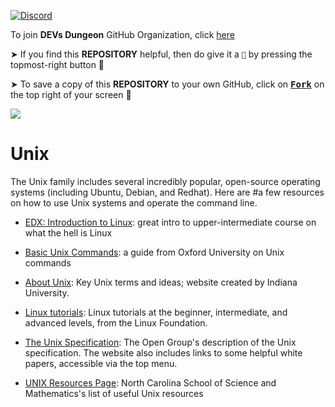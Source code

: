 [![Discord](https://img.shields.io/discord/865937470118297640.svg?logo=discord&colorB=5865F2)](https://discord.gg/ceMXzhfaka)

To join **DEVs Dungeon** GitHub Organization, click [here](https://github.com/Devs-Dungeon/support/issues/new?assignees=&labels=invite+me+to+the+organisation&template=invitation.yml&title=Please+invite+me+to+the+GitHub+Community+Organization)

➤ If you find this **REPOSITORY** helpful, then do give it a `🌟` by pressing the topmost-right button 🤗

➤ To save a copy of this **REPOSITORY** to your own GitHub, click on <a href="https://github.com/Devs-Dungeon/Resources/edit/main/README.md"><kbd><b>Fork</b></kbd></a> on the top right of your screen 🤗

![](https://user-images.githubusercontent.com/73097560/115834477-dbab4500-a447-11eb-908a-139a6edaec5c.gif)


# Unix

The Unix family includes several incredibly popular, open-source operating systems (including Ubuntu, Debian, and Redhat).
Here are #a few resources on how to use Unix systems and operate the command line.

- [EDX: Introduction to Linux](https://www.edx.org/course/introduction-to-linux): great intro to upper-intermediate course on what the hell is Linux

- [Basic Unix Commands](https://www.maths.ox.ac.uk/system/files/legacy/2356/basic-unix.pdf): a guide from Oxford University on Unix commands

- [About Unix](https://kb.iu.edu/d/agat): Key Unix terms and ideas; website created by Indiana University. 

- [Linux tutorials](https://www.linux.org/forums/#linux-tutorials.122): Linux tutorials at the beginner, intermediate, and advanced levels, from the Linux Foundation. 
 
- [The Unix Specification](https://unix.org/what_is_unix/): The Open Group's description of the Unix specification. The website also includes links to some helpful white papers, accessible via the top menu. 

- [UNIX Resources Page](https://faculty.ncssm.edu/~morrison/resources/unixResources/): North Carolina School of Science and Mathematics's list of useful Unix resources
